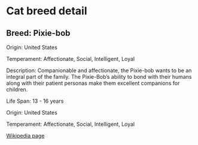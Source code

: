 
<!DOCTYPE html>
<html>
   <head>
        <title>Cat Detail</title>
        <link rel="stylesheet" href="/css/styles.css">
        <link rel="stylesheet" href="/css/cat-detail.css">
   </head>
    <body>
        <h1>Cat breed detail</h1>
        <h2>Breed: Pixie-bob</h2>
        <p>Origin: United States</p>
        <p>Temperament: Affectionate, Social, Intelligent, Loyal</p>
        <p>Description: Companionable and affectionate, the Pixie-bob wants to be an integral part of the family. The Pixie-Bob’s ability to bond with their humans along with their patient personas make them excellent companions for children.</p>
        <p>Life Span: 13 - 16 years</p>
        <p>Origin: United States</p>
        <p>Temperament: Affectionate, Social, Intelligent, Loyal</p>
        <p><a href=https://en.wikipedia.org/wiki/Pixiebob>Wikipedia page</a></p>
<!--        <p><a href=undefined>Image</a></p>-->
     </body>
</html>
        